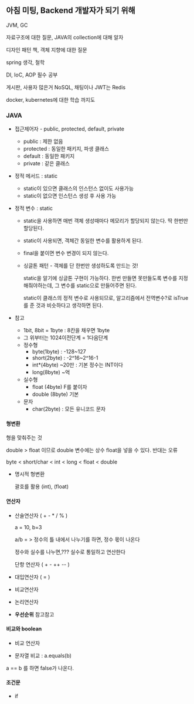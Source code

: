 ## 아침 미팅, Backend 개발자가 되기 위해

JVM, GC

자료구조에 대한 질문, JAVA의 collection에 대해 알자

디자인 패턴 책, 객체 지향에 대한 질문

spring 생각, 철학

DI, IoC, AOP 필수 공부

게시판, 사용자 많은거 NoSQL, 채팅이나 JWT는 Redis

docker, kubernetes에 대한 학습 까지도



### JAVA

- 접근제어자 - public, protected, default, private

  - public : 제한 없음
  - protected : 동일한 패키지, 파생 클래스
  - default : 동일한 패키지
  - private : 같은 클래스

- 정적 메서드 : static

  - static이 있으면 클래스의 인스턴스 없이도 사용가능
  - static이 없으면 인스턴스 생성 후 사용 가능

- 정적 변수 : static

  - static을 사용하면 매번 객체 생성때마다 메모리가 할당되지 않는다. 딱 한번만 할당된다.

  - static이 사용되면, 객체간 동일한 변수를 활용하게 된다.

  - final을 붙이면 변수 변경이 되지 않는다.

  - 싱글톤 패턴 - 객체를 단 한번만 생성하도록 만드는 것!

    static을 알기에 싱글톤 구현이 가능하다. 한번 만들면 못만들도록 변수를 지정해줘야하는데, 그 변수를 static으로 만들어주면 된다.

    static이 클래스의 정적 변수로 사용되므로, 알고리즘에서 전역변수?로 isTrue를 준 것과 비슷하다고 생각하면 된다.

- 참고

  - 1bit, 8bit = 1byte : 8칸을 채우면 1byte
  - 그 위부터는 1024이전단계 = 1다음단계
  - 정수형
    - byte(1byte) : -128~127
    - short(2byte) : -2^16~2^16-1
    - int*(4byte) ~20만 : 기본 정수는 INT이다
    - long(8byte) ~억
  - 실수형
    - float (4byte) F를 붙이자
    - double (8byte) 기본
  - 문자
    - char(2byte) : 모든 유니코드 문자

#### 형변환

형을 맞춰주는 것

double > float 이므로 double 변수에는 상수 float을 넣을 수 있다. 반대는 오류

byte < short/char < int < long < float < double

- 명시적 형변환

  괄호를 활용 (int), (float)

#### 연산자

- 산술연산자 ( + - * / % )

  a = 10, b=3

  a/b = > 정수의 틀 내에서 나누기를 하면, 정수 몫이 나온다

  정수와 실수를 나누면,??? 실수로 통일하고 연산한다

  

  단항 연산자 ( +  -  ++ -- )

- 대입연산자 ( = )

- 비교연산자

- 논리연산자

- **우선순위** 참고참고

#### 비교와 boolean

- 비교 연산자

-  문자열 비교 : a.equals(b)  

  a == b 를 하면 false가 나온다.

#### 조건문

- if

